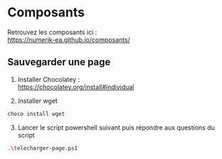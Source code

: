 # Composants

Retrouvez les composants ici :  
https://numerik-ea.github.io/composants/

## Sauvegarder une page

1. Installer Chocolatey :  
https://chocolatey.org/install#individual  

2. Installer wget
```bash
choco install wget
```

3. Lancer le script powershell suivant puis répondre aux questions du script
```bash
.\telecharger-page.ps1
```


